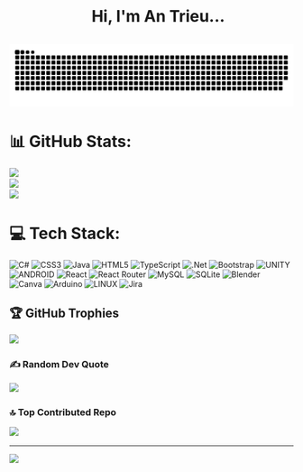 

<!--h1 without bottom border-->
<div id="user-content-toc">
  <ul align="center">
    <summary><h1 style="display: inline-block">Hi, I'm An Trieu...</h1></summary>
  </ul>
</div>


<!--- snake -->
<div align="center">
  <img  src="https://github.com/1999AZZAR/1999AZZAR/blob/main/resources/img/grid-snake.svg"
       alt="snake" /></a>
</div>

# 📊 GitHub Stats:
![](https://github-readme-stats.vercel.app/api?username=Blueweidy123&theme=radical&hide_border=false&include_all_commits=true&count_private=true)<br/>
![](https://github-readme-streak-stats.herokuapp.com/?user=Blueweidy123&theme=radical&hide_border=false)<br/>
![](https://github-readme-stats.vercel.app/api/top-langs/?username=Blueweidy123&theme=radical&hide_border=false&include_all_commits=true&count_private=true&layout=compact)

# 💻 Tech Stack:
![C#](https://img.shields.io/badge/c%23-%23239120.svg?style=flat&logo=c-sharp&logoColor=white) ![CSS3](https://img.shields.io/badge/css3-%231572B6.svg?style=flat&logo=css3&logoColor=white) ![Java](https://img.shields.io/badge/java-%23ED8B00.svg?style=flat&logo=java&logoColor=white) ![HTML5](https://img.shields.io/badge/html5-%23E34F26.svg?style=flat&logo=html5&logoColor=white) ![TypeScript](https://img.shields.io/badge/typescript-%23007ACC.svg?style=flat&logo=typescript&logoColor=white) ![.Net](https://img.shields.io/badge/.NET-5C2D91?style=flat&logo=.net&logoColor=white) ![Bootstrap](https://img.shields.io/badge/bootstrap-%23563D7C.svg?style=flat&logo=bootstrap&logoColor=white) ![UNITY](https://img.shields.io/badge/Unity-%2320232a.svg?style=flat&logo=unity&logoColor=white) ![ANDROID](https://img.shields.io/badge/android-%2320232a.svg?style=flat&logo=android&logoColor=%a4c639) ![React](https://img.shields.io/badge/react-%2320232a.svg?style=flat&logo=react&logoColor=%2361DAFB) ![React Router](https://img.shields.io/badge/React_Router-CA4245?style=flat&logo=react-router&logoColor=white) ![MySQL](https://img.shields.io/badge/mysql-%2300f.svg?style=flat&logo=mysql&logoColor=white) ![SQLite](https://img.shields.io/badge/sqlite-%2307405e.svg?style=flat&logo=sqlite&logoColor=white) ![Blender](https://img.shields.io/badge/blender-%23F5792A.svg?style=flat&logo=blender&logoColor=white) ![Canva](https://img.shields.io/badge/Canva-%2300C4CC.svg?style=flat&logo=Canva&logoColor=white) ![Arduino](https://img.shields.io/badge/-Arduino-00979D?style=flat&logo=Arduino&logoColor=white) ![LINUX](https://img.shields.io/badge/Linux-FCC624?style=flat&logo=linux&logoColor=black) ![Jira](https://img.shields.io/badge/jira-%230A0FFF.svg?style=flat&logo=jira&logoColor=white)

## 🏆 GitHub Trophies
![](https://github-profile-trophy.vercel.app/?username=Blueweidy123&theme=radical&no-frame=true&no-bg=false&margin-w=4)

### ✍️ Random Dev Quote
![](https://quotes-github-readme.vercel.app/api?type=horizontal&theme=radical)

### 🔝 Top Contributed Repo
![](https://github-contributor-stats.vercel.app/api?username=Blueweidy123&limit=5&theme=dracula&combine_all_yearly_contributions=true)

---
[![](https://visitcount.itsvg.in/api?id=Blueweidy123&icon=0&color=0)](https://visitcount.itsvg.in)

<!-- Proudly created with GPRM ( https://gprm.itsvg.in ) -->

